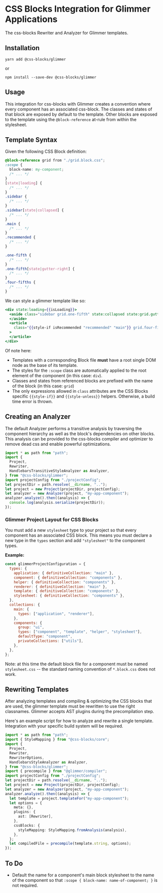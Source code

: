 # CSS Blocks Integration for Glimmer Applications

The css-blocks Rewriter and Analyzer for Glimmer templates.

## Installation

```
yarn add @css-blocks/glimmer
```

or

```
npm install --save-dev @css-blocks/glimmer
```

## Usage

This integration for css-blocks with Glimmer creates a convention where every component
has an associated css-block. The classes and states of that block are exposed by default
to the template. Other blocks are exposed to the template using the `@block-reference`
at-rule from within the stylesheet.

## Template Syntax

Given the following CSS Block definition:

```css
@block-reference grid from "./grid.block.css";
:scope {
  block-name: my-component;
  /* ... */
}
[state|loading] {
  /* ... */
}
.sidebar {
  /* ... */
}
.sidebar[state|collapsed] {
  /* ... */
}
.main {
  /* ... */
}
.recommended {
  /* ... */
}
```

```css
.one-fifth {
  /* ... */
}
.one-fifth[state|gutter-right] {
  /* ... */
}
.four-fifths {
  /* ... */
}
```

We can style a glimmer template like so:

```hbs
<div state:loading={{isLoading}}>
  <aside class="sidebar grid.one-fifth" state:collapsed state:grid.gutter-right>
  </aside>
  <article
    class="{{style-if isRecommended "recommended" "main"}} grid.four-fifths"
  >
  </article>
</div>
```

Of note here:

- Templates with a corresponding Block file **must** have a root single DOM node as the base of its template.
- The styles for the `:scope` class are automatically applied to the root element of the component (in this case: `div`).
- Classes and states from referenced blocks are prefixed with the name of the block (in this case: `grid`)
- The only expressions allowed in `class` attributes are the CSS Blocks specific `{{style-if}}` and `{{style-unless}}` helpers. Otherwise, a build time error is thrown.

## Creating an Analyzer

The default Analyzer performs a transitive analysis by traversing the component
hierarchy as well as the block's dependencies on other blocks. This analysis can
be provided to the css-blocks compiler and optimizer to remove dead css and enable
powerful optimizations.

```ts
import * as path from "path";
import {
  Project,
  Rewriter,
  HandlebarsTransitiveStyleAnalyzer as Analyzer,
} from "@css-blocks/glimmer";
import projectConfig from "./projectConfig";
let projectDir = path.resolve(__dirname, "..");
let project = new Project(projectDir, projectConfig);
let analyzer = new Analyzer(project, "my-app-component");
analyzer.analyze().then((analysis) => {
  console.log(analysis.serialize(projectDir));
});
```

### Glimmer Project Layout for CSS Blocks

You must add a new `stylesheet` type to your project so that every component
has an associated CSS block. This means you must declare a new type in the
`types` section and add `"stylesheet"` to the component types.

**Example:**

```js
const glimmerProjectConfiguration = {
  types: {
    application: { definitiveCollection: "main" },
    component: { definitiveCollection: "components" },
    helper: { definitiveCollection: "components" },
    renderer: { definitiveCollection: "main" },
    template: { definitiveCollection: "components" },
    stylesheet: { definitiveCollection: "components" },
  },
  collections: {
    main: {
      types: ["application", "renderer"],
    },
    components: {
      group: "ui",
      types: ["component", "template", "helper", "stylesheet"],
      defaultType: "component",
      privateCollections: ["utils"],
    },
  },
};
```

Note: at this time the default block file for a component must be named `stylesheet.css` -- the standard naming convention of `*.block.css` does not work.

## Rewriting Templates

After analyzing templates and compiling & optimizing the CSS blocks that are
used, the glimmer template must be rewritten to use the right classnames. Glimmer
accepts AST plugins during the precompilation step.

Here's an example script for how to analyze and rewrite a single template. Integration
with your specific build system will be required.

```ts
import * as path from "path";
import { StyleMapping } from "@css-blocks/core";
import {
  Project,
  Rewriter,
  RewriterOptions,
  HandlebarsStyleAnalyzer as Analyzer,
} from "@css-blocks/glimmer";
import { precompile } from "@glimmer/compiler";
import projectConfig from "./projectConfig";
let projectDir = path.resolve(__dirname, "..");
let project = new Project(projectDir, projectConfig);
let analyzer = new Analyzer(project, "my-app-component");
analyzer.analyze().then((analysis) => {
  let template = project.templateFor("my-app-component");
  let options = {
    meta: {},
    plugins: {
      ast: [Rewriter],
    },
    cssBlocks: {
      styleMapping: StyleMapping.fromAnalysis(analysis),
    },
  };
  let compiledFile = precompile(template.string, options);
});
```

## To Do

- Default the name for a component's main block stylesheet to the name of the component so that
  `:scope { block-name: name-of-component; }` is not required.
